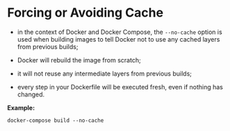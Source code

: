 # Forcing or Avoiding Cache

- in the context of Docker and Docker Compose, the `--no-cache` option is used when building images to tell Docker not to use any cached layers from previous builds;
- Docker will rebuild the image from scratch;
- it will not reuse any intermediate layers from previous builds;


- every step in your Dockerfile will be executed fresh, even if nothing has changed.

**Example:**

```commandline
docker-compose build --no-cache
```
